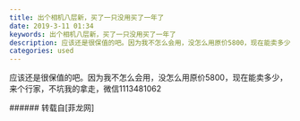 ```yaml
---
title: 出个相机八层新，买了一只没用买了一年了
date: 2019-3-11 01:34
keywords: 出个相机八层新，买了一只没用买了一年了
description: 应该还是很保值的吧。因为我不怎么会用，没怎么用原价5800，现在能卖多少，来个行家，不坑我的拿走，微信1113481062
categories: used
---
```

<td class="t_f" id="postmessage_3198907">

应该还是很保值的吧。因为我不怎么会用，没怎么用原价5800，现在能卖多少，来个行家，不坑我的拿走，微信1113481062<br/>
</td>
###### 转载自[菲龙网]